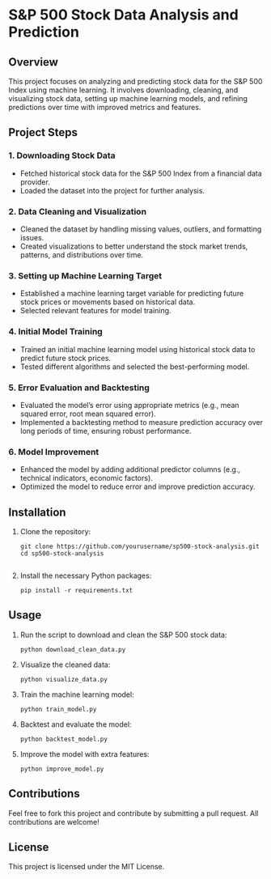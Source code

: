 <!DOCTYPE html>
<html lang="en">
<head>
    <meta charset="UTF-8">
    <meta name="viewport" content="width=device-width, initial-scale=1.0">
    <title>S&P 500 Stock Data Analysis and Prediction</title>
</head>
<body>

<h1>S&P 500 Stock Data Analysis and Prediction</h1>

<h2>Overview</h2>
<p>This project focuses on analyzing and predicting stock data for the S&P 500 Index using machine learning. It involves downloading, cleaning, and visualizing stock data, setting up machine learning models, and refining predictions over time with improved metrics and features.</p>

<h2>Project Steps</h2>

<h3>1. Downloading Stock Data</h3>
<ul>
    <li>Fetched historical stock data for the S&P 500 Index from a financial data provider.</li>
    <li>Loaded the dataset into the project for further analysis.</li>
</ul>

<h3>2. Data Cleaning and Visualization</h3>
<ul>
    <li>Cleaned the dataset by handling missing values, outliers, and formatting issues.</li>
    <li>Created visualizations to better understand the stock market trends, patterns, and distributions over time.</li>
</ul>

<h3>3. Setting up Machine Learning Target</h3>
<ul>
    <li>Established a machine learning target variable for predicting future stock prices or movements based on historical data.</li>
    <li>Selected relevant features for model training.</li>
</ul>

<h3>4. Initial Model Training</h3>
<ul>
    <li>Trained an initial machine learning model using historical stock data to predict future stock prices.</li>
    <li>Tested different algorithms and selected the best-performing model.</li>
</ul>

<h3>5. Error Evaluation and Backtesting</h3>
<ul>
    <li>Evaluated the model’s error using appropriate metrics (e.g., mean squared error, root mean squared error).</li>
    <li>Implemented a backtesting method to measure prediction accuracy over long periods of time, ensuring robust performance.</li>
</ul>

<h3>6. Model Improvement</h3>
<ul>
    <li>Enhanced the model by adding additional predictor columns (e.g., technical indicators, economic factors).</li>
    <li>Optimized the model to reduce error and improve prediction accuracy.</li>
</ul>

<h2>Installation</h2>
<ol>
    <li>Clone the repository:
        <pre><code>git clone https://github.com/yourusername/sp500-stock-analysis.git
cd sp500-stock-analysis
        </code></pre>
    </li>
    <li>Install the necessary Python packages:
        <pre><code>pip install -r requirements.txt</code></pre>
    </li>
</ol>

<h2>Usage</h2>
<ol>
    <li>Run the script to download and clean the S&P 500 stock data:
        <pre><code>python download_clean_data.py</code></pre>
    </li>
    <li>Visualize the cleaned data:
        <pre><code>python visualize_data.py</code></pre>
    </li>
    <li>Train the machine learning model:
        <pre><code>python train_model.py</code></pre>
    </li>
    <li>Backtest and evaluate the model:
        <pre><code>python backtest_model.py</code></pre>
    </li>
    <li>Improve the model with extra features:
        <pre><code>python improve_model.py</code></pre>
    </li>
</ol>

<h2>Contributions</h2>
<p>Feel free to fork this project and contribute by submitting a pull request. All contributions are welcome!</p>

<h2>License</h2>
<p>This project is licensed under the MIT License.</p>

</body>
</html>
